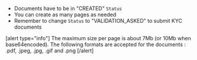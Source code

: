 * Documents have to be in "CREATED" `Status`
* You can create as many pages as needed
* Remember to change `Status` to "VALIDATION_ASKED" to submit KYC documents

[alert type="info"]
The maximum size per page is about 7Mb (or 10Mb when base64encoded). The following formats are accepted for the documents : .pdf, .jpeg, .jpg, .gif and .png
[/alert]